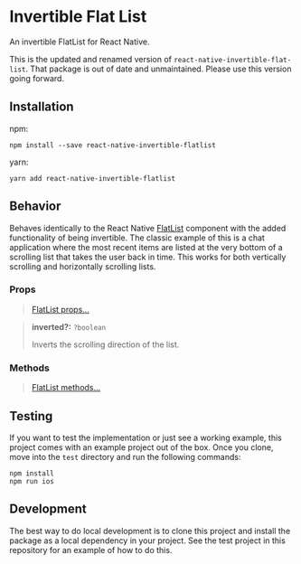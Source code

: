 # Invertible Flat List

An invertible FlatList for React Native.

This is the updated and renamed version of `react-native-invertible-flat-list`. That package is out of date and unmaintained. Please use this version going forward.

## Installation

npm:
```
npm install --save react-native-invertible-flatlist
```

yarn:
```
yarn add react-native-invertible-flatlist
```

## Behavior

Behaves identically to the React Native [FlatList](https://facebook.github.io/react-native/docs/flatlist.html) component with the added functionality of being invertible. The classic example of this is a chat application where the most recent items are listed at the very bottom of a scrolling list that takes the user back in time. This works for both vertically scrolling and horizontally scrolling lists.

### Props

> [FlatList props...](https://facebook.github.io/react-native/docs/flatlist.html#props)

> **inverted?:** `?boolean`
>
> Inverts the scrolling direction of the list.

### Methods

> [FlatList methods...](https://facebook.github.io/react-native/docs/flatlist.html#methods)

## Testing

If you want to test the implementation or just see a working example, this project comes with an example project out of the box. Once you clone, move into the `test` directory and run the following commands:

```
npm install
npm run ios
```

## Development

The best way to do local development is to clone this project and install the package as a local dependency in your project. See the test project in this repository for an example of how to do this. 
